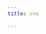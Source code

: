 ```yaml
---
title: ०१४

---
```

<div class="js_include" url="vetAla-panchavimshatikA/007.md"  newLevelForH1="2" includeTitle="false"> </div>